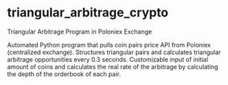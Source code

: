 # triangular_arbitrage_crypto
Triangular Arbitrage Program in Poloniex Exchange

Automated Python program that pulls coin pairs price API from Poloniex (centralized exchange). Structures triangular pairs and calculates triangular arbitrage opportunities every 0.3 seconds. Customizable input of initial amount of coins and calculates the real rate of the arbitrage by calculating the depth of the orderbook of each pair.
